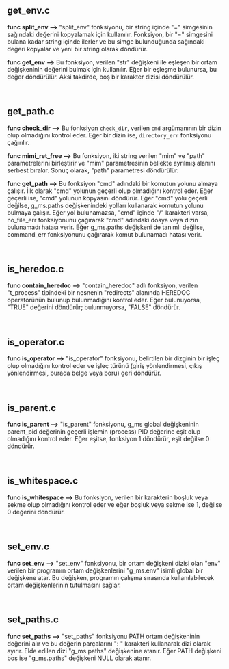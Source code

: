 ## get_env.c

**func split_env -->** "split_env" fonksiyonu, bir string içinde "=" simgesinin sağındaki değerini kopyalamak için kullanılır. Fonksiyon, bir "=" simgesini bulana kadar string içinde ilerler ve bu simge bulunduğunda sağındaki değeri kopyalar ve yeni bir string olarak döndürür.


**func get_env -->** Bu fonksiyon, verilen "str" değişkeni ile eşleşen bir ortam değişkeninin değerini bulmak için kullanılır. Eğer bir eşleşme bulunursa, bu değer döndürülür. Aksi takdirde, boş bir karakter dizisi döndürülür.

<br />

## get_path.c

**func check_dir -->** Bu fonksiyon `check_dir`, verilen `cmd` argümanının bir dizin olup olmadığını kontrol eder. Eğer bir dizin ise, `directory_err` fonksiyonu çağırılır.


**func mimi_ret_free -->** Bu fonksiyon, iki string verilen "mim" ve "path" parametrelerini birleştirir ve "mim" parametresinin bellekte ayrılmış alanını serbest bırakır. Sonuç olarak, "path" parametresi döndürülür.


**func get_path -->** Bu fonksiyon "cmd" adındaki bir komutun yolunu almaya çalışır. İlk olarak "cmd" yolunun geçerli olup olmadığını kontrol eder. Eğer geçerli ise, "cmd" yolunun kopyasını döndürür. Eğer "cmd" yolu geçerli değilse, g_ms.paths değişkenindeki yolları kullanarak komutun yolunu bulmaya çalışır. Eğer yol bulunamazsa, "cmd" içinde "/" karakteri varsa, no_file_err fonksiyonunu çağırarak "cmd" adındaki dosya veya dizin bulunamadı hatası verir. Eğer g_ms.paths değişkeni de tanımlı değilse, command_err fonksiyonunu çağırarak komut bulunamadı hatası verir.

<br />

## is_heredoc.c

**func contain_heredoc -->** "contain_heredoc" adlı fonksiyon, verilen "t_process" tipindeki bir nesnenin "redirects" alanında HEREDOC operatörünün bulunup bulunmadığını kontrol eder. Eğer bulunuyorsa, "TRUE" değerini döndürür; bulunmuyorsa, "FALSE" döndürür.

<br />

## is_operator.c

**func is_operator -->** "is_operator" fonksiyonu, belirtilen bir dizginin bir işleç olup olmadığını kontrol eder ve işleç türünü (giriş yönlendirmesi, çıkış yönlendirmesi, burada belge veya boru) geri döndürür.

<br />

## is_parent.c

**func is_parent -->** "is_parent" fonksiyonu, g_ms global değişkeninin parent_pid değerinin geçerli işlemin (process) PID değerine eşit olup olmadığını kontrol eder. Eğer eşitse, fonksiyon 1 döndürür, eşit değilse 0 döndürür.

<br />

## is_whitespace.c

**func is_whitespace -->** Bu fonksiyon, verilen bir karakterin boşluk veya sekme olup olmadığını kontrol eder ve eğer boşluk veya sekme ise 1, değilse 0 değerini döndürür.

<br />

## set_env.c

**func set_env -->** "set_env" fonksiyonu, bir ortam değişkeni dizisi olan "env" verilen bir programın ortam değişkenlerini "g_ms.env" isimli global bir değişkene atar. Bu değişken, programın çalışma sırasında kullanılabilecek ortam değişkenlerinin tutulmasını sağlar.

<br />

## set_paths.c

**func set_paths -->** "set_paths" fonksiyonu PATH ortam değişkeninin değerini alır ve bu değerin parçalarını ": " karakteri kullanarak dizi olarak ayırır. Elde edilen dizi "g_ms.paths" değişkenine atanır. Eğer PATH değişkeni boş ise "g_ms.paths" değişkeni NULL olarak atanır.
